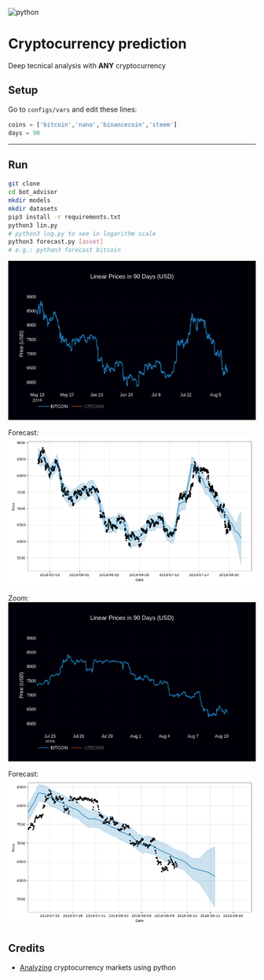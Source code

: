 ![python](https://forthebadge.com/images/badges/made-with-python.svg "python")

# Cryptocurrency prediction

Deep tecnical analysis with **ANY** cryptocurrency

## Setup

Go to `configs/vars` and edit these lines:
```python
coins = ['bitcoin','nano','binancecoin','steem']
days = 90
```
---
## Run

```sh
git clone
cd bot_advisor
mkdir models
mkdir datasets
pip3 install -r requirements.txt
python3 lin.py
# python3 log.py to see in logarithm scale
python3 forecast.py [asset]
# e.g.: python3 forecast bitcoin
```
![10-8-2018](imgs/bitcoin90days.png "10-8-2018")

Forecast:
![10-8-2018](imgs/bitcoin_forecast.png "10-8-2018")

Zoom:
![10-8-2018](imgs/bitcoin_zoon.png "10-8-2018")

Forecast:
![10-8-2018](imgs/bitcoin.png "10-8-2018")

## Credits
- [Analyzing](https://blog.patricktriest.com/analyzing-cryptocurrencies-python/) cryptocurrency markets using python